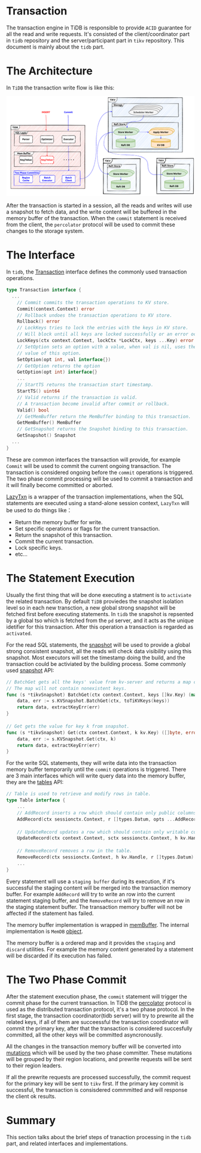 # Transaction

The transaction engine in TiDB is responsible to provide `ACID` guarantee for all the read and write requests. It's consisted of the client/coordinator part in `tidb` repository and the server/participant part in `tikv` repository. This document is mainly about the `tidb` part.

# The Architecture

In `TiDB` the transaction write flow is like this:

![transaction-architecture](../img/transaction-architecture.png)

After the transaction is started in a session, all the reads and writes will use a snapshot to fetch data, and the write content will be buffered in the memory buffer
of the transaction. When the `commit` statement is received from the client, the `percolator` protocol will be used to commit these changes to the storage system.

# The Interface

In `tidb`, the [Transaction](https://github.com/pingcap/tidb/blob/af70762cd52519f025daa5e869ba37465a7fb311/kv/kv.go#L181) interface defines the commonly used transaction operations.

```go
type Transaction interface {
  ...
	// Commit commits the transaction operations to KV store.
	Commit(context.Context) error
	// Rollback undoes the transaction operations to KV store.
	Rollback() error
	// LockKeys tries to lock the entries with the keys in KV store.
	// Will block until all keys are locked successfully or an error occurs.
	LockKeys(ctx context.Context, lockCtx *LockCtx, keys ...Key) error
	// SetOption sets an option with a value, when val is nil, uses the default
	// value of this option.
	SetOption(opt int, val interface{})
	// GetOption returns the option
	GetOption(opt int) interface{}
	...
	// StartTS returns the transaction start timestamp.
	StartTS() uint64
	// Valid returns if the transaction is valid.
	// A transaction become invalid after commit or rollback.
	Valid() bool
	// GetMemBuffer return the MemBuffer binding to this transaction.
	GetMemBuffer() MemBuffer
	// GetSnapshot returns the Snapshot binding to this transaction.
	GetSnapshot() Snapshot
  ...
}
```

These are common interfaces the transaction will provide, for example `Commit` will be used to commit the current ongoing transaction. The transaction is considered ongoing before the `commit` operations is triggered. The two phase commit processing will be used to commit a transaction and it will finally become committed or aborted. 

[LazyTxn](https://github.com/pingcap/tidb/blob/af70762cd52519f025daa5e869ba37465a7fb311/session/txn.go#L50) is a wrapper of the transaction implementations, when the SQL statements are executed using a stand-alone session context, `LazyTxn` will be used to do things like：
- Return the memory buffer for write.
- Set specific operations or flags for the current transaction.
- Return the snapshot of this transaction.
- Commit the current transaction.
- Lock specific keys.
- etc...


# The Statement Execution

Usually the first thing that will be done executing a statment is to `activiate` the related transaction. By default `TiDB` proviedes the snapshot isolation level so in each new transction, a new global strong snapshot will be fetched first before executing statements. In `tidb` the snapshot is repsented by a global tso which is fetched from the `pd` server, and it acts as the unique idetifier for this transaction. After this operation a transaction is regarded as `activated`.

For the read SQL statements, the [snapshot](https://github.com/pingcap/tidb/blob/af70762cd52519f025daa5e869ba37465a7fb311/store/driver/txn/snapshot.go) will be used to provide a global strong consistent snapshot, all the reads will check data visibility using this snapshot. Most executors will set the timestamp doing the build, and the transaction could be activiated by the building process. Some commonly used [snapshot](https://github.com/pingcap/tidb/blob/af70762cd52519f025daa5e869ba37465a7fb311/store/driver/txn/snapshot.go#L40) API:

```go
// BatchGet gets all the keys' value from kv-server and returns a map contains key/value pairs.
// The map will not contain nonexistent keys.
func (s *tikvSnapshot) BatchGet(ctx context.Context, keys []kv.Key) (map[string][]byte, error) {
	data, err := s.KVSnapshot.BatchGet(ctx, toTiKVKeys(keys))
	return data, extractKeyErr(err)
}

// Get gets the value for key k from snapshot.
func (s *tikvSnapshot) Get(ctx context.Context, k kv.Key) ([]byte, error) {
	data, err := s.KVSnapshot.Get(ctx, k)
	return data, extractKeyErr(err)
}
```

For the write SQL statements, they will write data into the transaction memory buffer temporarily until the `commit` operations is triggered. There are 3 main interfaces which will write query data into the memory buffer, they are the [tables](https://github.com/pingcap/tidb/blob/af70762cd52519f025daa5e869ba37465a7fb311/table/table.go#L166) API:

```go
// Table is used to retrieve and modify rows in table.
type Table interface {
	...
	// AddRecord inserts a row which should contain only public columns
	AddRecord(ctx sessionctx.Context, r []types.Datum, opts ...AddRecordOption) (recordID kv.Handle, err error)

	// UpdateRecord updates a row which should contain only writable columns.
	UpdateRecord(ctx context.Context, sctx sessionctx.Context, h kv.Handle, currData, newData []types.Datum, touched []bool) error

	// RemoveRecord removes a row in the table.
	RemoveRecord(ctx sessionctx.Context, h kv.Handle, r []types.Datum) error
	...
}
```

Every statement will use a `staging buffer` during its execution, if it's successful the staging content will be merged into the transaction memory buffer. For example `AddRecord` will try to write an row into the current statement staging buffer, and the `RemoveRecord` will try to remove an row in the staging statement buffer. The transaction memory buffer will not be affected if the statement has failed.

The memory buffer implementation is wrapped in [memBuffer](https://github.com/pingcap/tidb/blob/af70762cd52519f025daa5e869ba37465a7fb311/store/driver/txn/unionstore_driver.go#L27). The internal implementation is `MemDB` [object](https://github.com/tikv/client-go/blob/4fc565e203a99400d0b080a25a93fb860b3b6fd6/internal/unionstore/memdb.go).

The memory buffer is a ordered map and it provides the `staging` and `discard` utilities. For example the memory content generated by a statement will be discarded if its execution has failed.


# The Two Phase Commit

After the statement execution phase, the `commit` statement will trigger the commit phase for the current transaction. In TiDB the [percolator](https://tikv.org/deep-dive/distributed-transaction/percolator/) protocol is used as the distributed transaction protocol, it's a two phase protocol. In the first stage, the transaction coordinator(tidb server) will try to prewrite all the related keys, if all of them are succeessful the transaction coordinator will commit the primary key, after that the transaction is considered succesfully committed, all the other keys will be committed asyncronouslly.

All the changes in the transaction memory buffer will be converted into [mutations](https://github.com/pingcap/kvproto/blob/dc1709169bb155de3bea6b28c871215387942994/proto/kvrpcpb.proto#L882) which will be used by the two phase committer. These mutations will be grouped by their region locations, and prewrite requests will be sent to their region leaders.

If all the prewrite requests are processed successfully, the commit request for the primary key will be sent to `tikv` first. If the primary key commit is successful, the transaction is consisdered commmitted and will response the client ok results.

# Summary

This section talks about the brief steps of tranaction processing in the `tidb` part, and related interfaces and implementations. 
